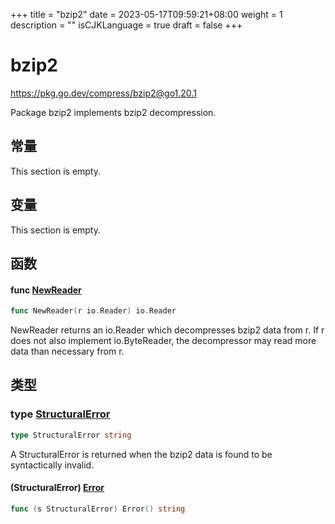 +++
title = "bzip2"
date = 2023-05-17T09:59:21+08:00
weight = 1
description = ""
isCJKLanguage = true
draft = false
+++
# bzip2

https://pkg.go.dev/compress/bzip2@go1.20.1



Package bzip2 implements bzip2 decompression.



## 常量 

This section is empty.

## 变量

This section is empty.

## 函数

#### func [NewReader](https://cs.opensource.google/go/go/+/go1.20.1:src/compress/bzip2/bzip2.go;l=46) 

``` go linenums="1"
func NewReader(r io.Reader) io.Reader
```

NewReader returns an io.Reader which decompresses bzip2 data from r. If r does not also implement io.ByteReader, the decompressor may read more data than necessary from r.

## 类型

### type [StructuralError](https://cs.opensource.google/go/go/+/go1.20.1:src/compress/bzip2/bzip2.go;l=17) 

``` go linenums="1"
type StructuralError string
```

A StructuralError is returned when the bzip2 data is found to be syntactically invalid.

#### (StructuralError) [Error](https://cs.opensource.google/go/go/+/go1.20.1:src/compress/bzip2/bzip2.go;l=19) 

``` go linenums="1"
func (s StructuralError) Error() string
```